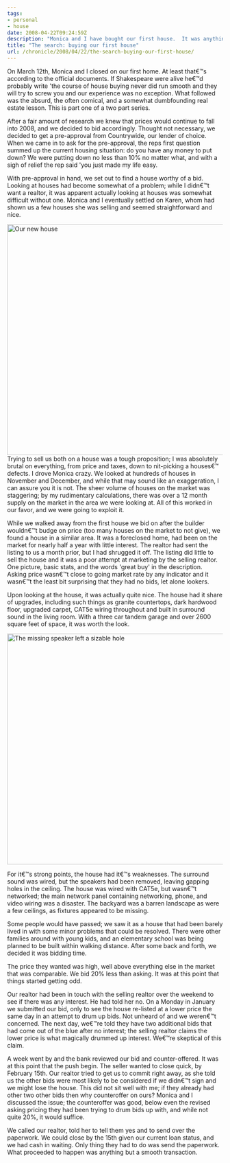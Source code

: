 ```yaml
---
tags:
- personal
- house
date: 2008-04-22T09:24:59Z
description: "Monica and I have bought our first house.  It was anything but smooth. First in a two part series."
title: "The search: buying our first house"
url: /chronicle/2008/04/22/the-search-buying-our-first-house/
---
```


On March 12th, Monica and I closed on our first home.  At least that€™s according to the official documents.  If Shakespeare were alive he€™d probably write 'the course of house buying never did run smooth and they will try to screw you and our experience was no exception.  What followed was the absurd, the often comical, and a somewhat dumbfounding real estate lesson.  This is part one of a two part series.

After a fair amount of research we knew that prices would continue to fall into 2008, and we decided to bid accordingly.  Thought not necessary, we decided to get a pre-approval from Countrywide, our lender of choice.  When we came in to ask for the pre-approval, the reps first question summed up the current housing situation: do you have any money to put down?  We were putting down no less than 10% no matter what, and with a sigh of relief the rep said 'you just made my life easy.

With pre-approval in hand, we set out to find a house worthy of a bid.  Looking at houses had become somewhat of a problem; while I didn€™t want a realtor, it was apparent actually looking at houses was somewhat difficult without one.  Monica and I eventually settled on Karen, whom had shown us a few houses she was selling and seemed straightforward and nice.

<img decoding="async" loading="lazy" width="800" height="538" class="imgleft alignnone size-full wp-image-15" title="Our new house" src="/images/blog/2008/04/new_house.jpg" alt="Our new house" width="350" height="233" />
Trying to sell us both on a house was a tough proposition; I was absolutely brutal on everything, from price and taxes, down to nit-picking a houses€™ defects.  I drove Monica crazy.  We looked at hundreds of houses in November and December, and while that may sound like an exaggeration, I can assure you it is not.  The sheer volume of houses on the market was staggering; by my rudimentary calculations, there was over a 12 month supply on the market in the area we were looking at.  All of this worked in our favor, and we were going to exploit it.

While we walked away from the first house we bid on after the builder wouldn€™t budge on price (too many houses on the market to not give), we found a house in a similar area.  It was a foreclosed home, had been on the market for nearly half a year with little interest.  The realtor had sent the listing to us a month prior, but I had shrugged it off.  The listing did little to sell the house and it was a poor attempt at marketing by the selling realtor.  One picture, basic stats, and the words 'great buy' in the description.  Asking price wasn€™t close to going market rate by any indicator and it wasn€™t the least bit surprising that they had no bids, let alone lookers.

Upon looking at the house, it was actually quite nice.  The house had it share of upgrades, including such things as granite countertops, dark hardwood floor, upgraded carpet, CAT5e wiring throughout and built in surround sound in the living room.  With a three car tandem garage and over 2600 square feet of space, it was worth the look.


<img decoding="async" loading="lazy" width="800" height="538" src="https://storage.googleapis.com/jdr-public-imgs/blog-archive/2008/04/speakers_gone.jpg" alt="The missing speaker left a sizable hole" title="The missing speaker hole" width="350" height="233" class="imgleft alignnone size-full wp-image-16" />

For it€™s strong points, the house had it€™s weaknesses.  The surround sound was wired, but the speakers had been removed, leaving gapping holes in the ceiling.  The house was wired with CAT5e, but wasn€™t networked; the main network panel containing networking, phone, and video wiring was a disaster.  The backyard was a barren landscape as were a few ceilings, as fixtures appeared to be missing.

Some people would have passed; we saw it as a house that had been barely lived in with some minor problems that could be resolved.  There were other families around with young kids, and an elementary school was being planned to be built within walking distance. After some back and forth, we decided it was bidding time.

The price they wanted was high, well above everything else in the market that was comparable.  We bid 20% less than asking.  It was at this point that things started getting odd.

Our realtor had been in touch with the selling realtor over the weekend to see if there was any interest.  He had told her no.  On a Monday in January we submitted our bid, only to see the house re-listed at a lower price the same day in an attempt to drum up bids.  Not unheard of and we weren€™t concerned.   The next day, we€™re told they have two additional bids that had come out of the blue after no interest; the selling realtor claims the lower price is what magically drummed up interest.  We€™re skeptical of this claim.

A week went by and the bank reviewed our bid and counter-offered.  It was at this point that the push begin.  The seller wanted to close quick, by February 15th.  Our realtor tried to get us to commit right away, as she told us the other bids were most likely to be considered if we didn€™t sign and we might lose the house.  This did not sit well with me; if they already had other two other bids then why counteroffer on ours?  Monica and I discussed the issue; the counteroffer was good, below even the revised asking pricing they had been trying to drum bids up with, and while not quite 20%, it would suffice.

We called our realtor, told her to tell them yes and to send over the paperwork.  We could close by the 15th given our current loan status, and we had cash in waiting.  Only thing they had to do was send the paperwork.  What proceeded to happen was anything but a smooth transaction.

